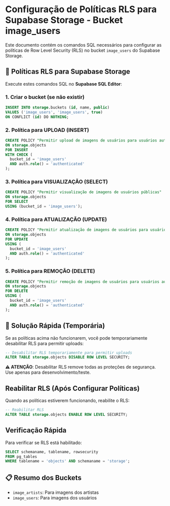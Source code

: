 # Configuração de Políticas RLS para Supabase Storage - Bucket image_users

Este documento contém os comandos SQL necessários para configurar as políticas de Row Level Security (RLS) no bucket `image_users` do Supabase Storage.

## 🔧 Políticas RLS para Supabase Storage

Execute estes comandos SQL no **Supabase SQL Editor**:

### 1. **Criar o bucket (se não existir)**
```sql
INSERT INTO storage.buckets (id, name, public)
VALUES ('image_users', 'image_users', true)
ON CONFLICT (id) DO NOTHING;
```

### 2. **Política para UPLOAD (INSERT)**
```sql
CREATE POLICY "Permitir upload de imagens de usuários para usuários autenticados" 
ON storage.objects
FOR INSERT 
WITH CHECK (
  bucket_id = 'image_users' 
  AND auth.role() = 'authenticated'
);
```

### 3. **Política para VISUALIZAÇÃO (SELECT)**
```sql
CREATE POLICY "Permitir visualização de imagens de usuários públicas" 
ON storage.objects
FOR SELECT 
USING (bucket_id = 'image_users');
```

### 4. **Política para ATUALIZAÇÃO (UPDATE)**
```sql
CREATE POLICY "Permitir atualização de imagens de usuários para usuários autenticados" 
ON storage.objects
FOR UPDATE 
USING (
  bucket_id = 'image_users' 
  AND auth.role() = 'authenticated'
);
```

### 5. **Política para REMOÇÃO (DELETE)**
```sql
CREATE POLICY "Permitir remoção de imagens de usuários para usuários autenticados" 
ON storage.objects
FOR DELETE 
USING (
  bucket_id = 'image_users' 
  AND auth.role() = 'authenticated'
);
```

## 🚀 Solução Rápida (Temporária)
Se as políticas acima não funcionarem, você pode temporariamente desabilitar RLS para permitir uploads:

```sql
-- Desabilitar RLS temporariamente para permitir uploads
ALTER TABLE storage.objects DISABLE ROW LEVEL SECURITY;
```

**⚠️ ATENÇÃO**: Desabilitar RLS remove todas as proteções de segurança. Use apenas para desenvolvimento/teste.

## Reabilitar RLS (Após Configurar Políticas)
Quando as políticas estiverem funcionando, reabilite o RLS:

```sql
-- Reabilitar RLS
ALTER TABLE storage.objects ENABLE ROW LEVEL SECURITY;
```

## Verificação Rápida
Para verificar se RLS está habilitado:
```sql
SELECT schemaname, tablename, rowsecurity 
FROM pg_tables 
WHERE tablename = 'objects' AND schemaname = 'storage';
```

## 📋 Resumo dos Buckets
- `image_artists`: Para imagens dos artistas
- `image_users`: Para imagens dos usuários
